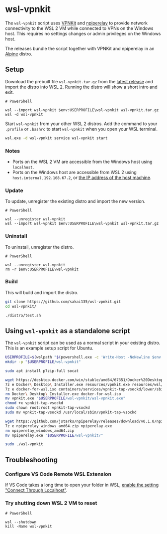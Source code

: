 # wsl-vpnkit

The `wsl-vpnkit` script uses [VPNKit](https://github.com/moby/vpnkit) and [npiperelay](https://github.com/jstarks/npiperelay) to provide network connectivity to the WSL 2 VM while connected to VPNs on the Windows host. This requires no settings changes or admin privileges on the Windows host.

The releases bundle the script together with VPNKit and npiperelay in an [Alpine](https://alpinelinux.org/) distro.

## Setup

Download the prebuilt file `wsl-vpnkit.tar.gz` from the [latest release](https://github.com/sakai135/wsl-vpnkit/releases/latest) and import the distro into WSL 2. Running the distro will show a short intro and exit.

```pwsh
# PowerShell

wsl --import wsl-vpnkit $env:USERPROFILE\wsl-vpnkit wsl-vpnkit.tar.gz
wsl -d wsl-vpnkit
```

Start `wsl-vpnkit` from your other WSL 2 distros. Add the command to your `.profile` or `.bashrc` to start `wsl-vpnkit` when you open your WSL terminal.

```sh
wsl.exe -d wsl-vpnkit service wsl-vpnkit start
```

### Notes

* Ports on the WSL 2 VM are accessible from the Windows host using `localhost`.
* Ports on the Windows host are accessible from WSL 2 using `host.internal`, `192.168.67.2`, or [the IP address of the host machine](https://docs.microsoft.com/en-us/windows/wsl/networking#accessing-windows-networking-apps-from-linux-host-ip).

### Update

To update, unregister the existing distro and import the new version.

```pwsh
# PowerShell

wsl --unregister wsl-vpnkit
wsl --import wsl-vpnkit $env:USERPROFILE\wsl-vpnkit wsl-vpnkit.tar.gz
```

### Uninstall

To uninstall, unregister the distro.

```pwsh
# PowerShell

wsl --unregister wsl-vpnkit
rm -r $env:USERPROFILE\wsl-vpnkit
```

### Build

This will build and import the distro.

```sh
git clone https://github.com/sakai135/wsl-vpnkit.git
cd wsl-vpnkit/

./distro/test.sh
```

## Using `wsl-vpnkit` as a standalone script

The `wsl-vpnkit` script can be used as a normal script in your existing distro. This is an example setup script for Ubuntu.

```sh
USERPROFILE=$(wslpath "$(powershell.exe -c 'Write-Host -NoNewline $env:USERPROFILE')")
mkdir -p "$USERPROFILE/wsl-vpnkit"

sudo apt install p7zip-full socat

wget https://desktop.docker.com/win/stable/amd64/67351/Docker%20Desktop%20Installer.exe
7z e Docker\ Desktop\ Installer.exe resources/vpnkit.exe resources/wsl/docker-for-wsl.iso
7z e docker-for-wsl.iso containers/services/vpnkit-tap-vsockd/lower/sbin/vpnkit-tap-vsockd
rm Docker\ Desktop\ Installer.exe docker-for-wsl.iso
mv vpnkit.exe "$USERPROFILE/wsl-vpnkit/wsl-vpnkit.exe"
chmod +x vpnkit-tap-vsockd
sudo chown root:root vpnkit-tap-vsockd
sudo mv vpnkit-tap-vsockd /usr/local/sbin/vpnkit-tap-vsockd

wget https://github.com/jstarks/npiperelay/releases/download/v0.1.0/npiperelay_windows_amd64.zip
7z e npiperelay_windows_amd64.zip npiperelay.exe
rm npiperelay_windows_amd64.zip
mv npiperelay.exe "$USERPROFILE/wsl-vpnkit/"

sudo ./wsl-vpnkit
```

## Troubleshooting

### Configure VS Code Remote WSL Extension

If VS Code takes a long time to open your folder in WSL, [enable the setting "Connect Through Localhost"](https://github.com/microsoft/vscode-docs/blob/main/remote-release-notes/v1_54.md#fix-for-wsl-2-connection-issues-when-behind-a-proxy).

### Try shutting down WSL 2 VM to reset

```pwsh
# PowerShell

wsl --shutdown
kill -Name wsl-vpnkit
```
